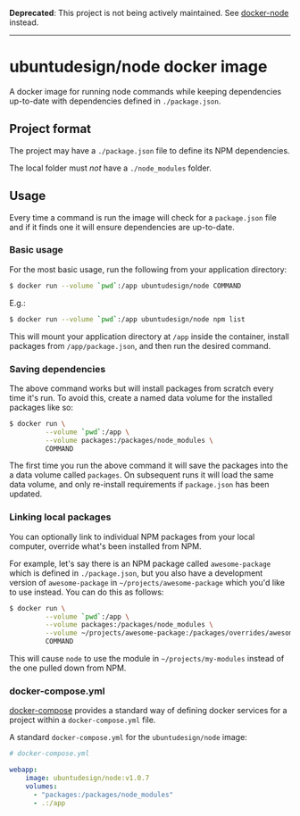 **Deprecated**: This project is not being actively maintained. See [docker-node](https://github.com/canonical-webteam/docker-node) instead.

---

# ubuntudesign/node docker image

A docker image for running node commands while keeping dependencies up-to-date with dependencies defined in `./package.json`.

## Project format

The project may have a `./package.json` file to define its NPM dependencies.

The local folder must *not* have a `./node_modules` folder.

## Usage

Every time a command is run the image will check for a `package.json` file and if it finds one it will ensure dependencies are up-to-date.

### Basic usage

For the most basic usage, run the following from your application directory:

``` bash
$ docker run --volume `pwd`:/app ubuntudesign/node COMMAND
```

E.g.:

``` bash
$ docker run --volume `pwd`:/app ubuntudesign/node npm list
```

This will mount your application directory at `/app` inside the container, install packages from `/app/package.json`, and then run the desired command.

### Saving dependencies

The above command works but will install packages from scratch every time it's run. To avoid this, create a named data volume for the installed packages like so:

``` bash
$ docker run \
         --volume `pwd`:/app \
         --volume packages:/packages/node_modules \
         COMMAND
```

The first time you run the above command it will save the packages into the a data volume called `packages`. On subsequent runs it will load the same data volume, and only re-install requirements if `package.json` has been updated.

### Linking local packages

You can optionally link to individual NPM packages from your local computer, override what's been installed from NPM.

For example, let's say there is an NPM package called `awesome-package` which is defined in `./package.json`, but you also have a development version of `awesome-package` in `~/projects/awesome-package` which you'd like to use instead. You can do this as follows:

``` bash
$ docker run \
         --volume `pwd`:/app \
         --volume packages:/packages/node_modules \
         --volume ~/projects/awesome-package:/packages/overrides/awesome-package \
         COMMAND
```

This will cause `node` to use the module in `~/projects/my-modules` instead of the one pulled down from NPM.

### docker-compose.yml

[docker-compose](https://docs.docker.com/compose/) provides a standard way of
defining docker services for a project within a `docker-compose.yml` file.

A standard `docker-compose.yml` for the `ubuntudesign/node` image:

``` yaml
# docker-compose.yml

webapp:
    image: ubuntudesign/node:v1.0.7
    volumes:
      - "packages:/packages/node_modules"
      - .:/app
```
